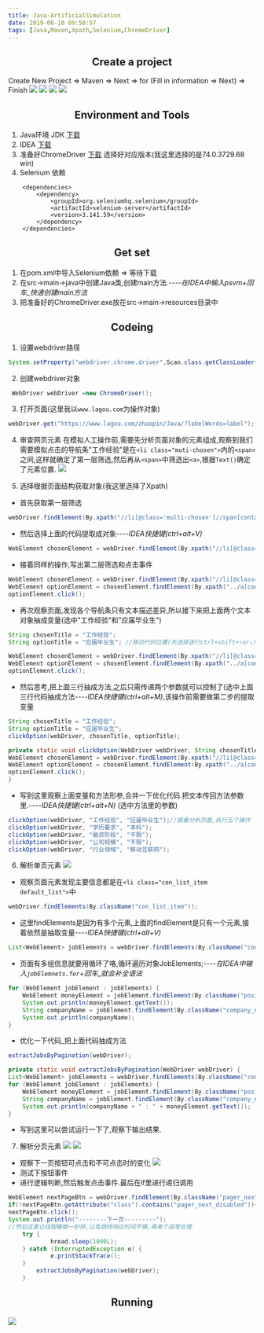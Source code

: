 ```yaml
---
title: Java-ArtificialSimulation
date: 2019-06-10 09:50:57
tags: [Java,Maven,Xpath,Selenium,ChromeDriver]
---
```


## <center>Create a project</center>
Create New Project => Maven => Next => for (Fill in information => Next) => Finish
 ![](/images/Java-AS/0x011.png)
 ![](/images/Java-AS/0x012.png)
 ![](/images/Java-AS/0x013.png)
 ![](/images/Java-AS/0x014.png)


## <center>Environment and Tools</center>
1. Java环境 JDK [下载](https://www.oracle.com/technetwork/java/javase/downloads/index.html)
2. IDEA  [下载](https://www.jetbrains.com/idea/)
3. 准备好ChromeDriver [下载](http://npm.taobao.org/mirrors/chromedriver/)
选择好对应版本(我这里选择的是74.0.3729.68 win)
4. Selenium 依赖
```
    <dependencies>
        <dependency>
            <groupId>org.seleniumhq.selenium</groupId>
            <artifactId>selenium-server</artifactId>
            <version>3.141.59</version>
        </dependency>
    </dependencies>
```
<!-- more -->

## <center>Get set</center>
1. 在pom.xml中导入Selenium依赖 => 等待下载
2. 在src->main->java中创建Java类,创建main方法.----*在IDEA中输入psvm+回车_快速创建main方法*
3. 把准备好的ChromeDriver.exe放在src->main->resources目录中

## <center>Codeing</center>
1. 设置webdriver路径
``` Java
System.setProperty("webdriver.chrome.driver",Scan.class.getClassLoader().getResource("chromedriver.exe").getPath());
```
2. 创建webdriver对象
```Java
 WebDriver webDriver =new ChromeDriver();
```
3. 打开页面(这里我以`www.lagou.com`为操作对象)
```Java
webDriver.get("https://www.lagou.com/zhaopin/Java/?labelWords=label");
```
4. 审查网页元素
在模拟人工操作前,需要先分析页面对象的元素组成,观察到我们需要模拟点击的导航条"工作经验"是在`<li class="muti-chosen">`内的`<span>`之间,这样就确定了第一层筛选,然后再从`<span>`中筛选出`<a>`,根据`Text()`确定了元素位置.
 ![](/images/Java-AS/0x044.png)

5. 选择根据页面结构获取对象(我这里选择了Xpath)
- 首先获取第一层筛选
```Java
webDriver.findElement(By.xpath("//li[@class='multi-chosen']//span[contains(text(),'工作经验')]"));
```
- 然后选择上面的代码提取成对象----*IDEA快捷键(ctrl+alt+V)*
```Java
WebElement chosenElement = webDriver.findElement(By.xpath("//li[@class='multi-chosen']//span[contains(text(),'工作经验')]"))
```
- 接着同样的操作,写出第二层筛选和点击事件
```Java
WebElement chosenElement = webDriver.findElement(By.xpath("//li[@class='multi-chosen']//span[contains(text(),'工作经验')]"));
WebElement optionElement = chosenElement.findElement(By.xpath("../a[contains(text(),'应届毕业生')]"));
optionElement.click();
```
- 再次观察页面,发现各个导航条只有文本描述差异,所以接下来把上面两个文本对象抽成变量(选中"工作经验"和"应届毕业生")
```Java
String chosenTitle = "工作经验";
String optionTitle = "应届毕业生"; //移动代码位置(先选择该行ctrl+shift+↑or↓)

WebElement chosenElement = webDriver.findElement(By.xpath("//li[@class='multi-chosen']//span[contains(text(),'" + chosenTitle + "')]"));
WebElement optionElement = chosenElement.findElement(By.xpath("../a[contains(text(),'" + optionTitle + "')]"));
optionElement.click();
```
- 然后思考,把上面三行抽成方法,之后只需传递两个参数就可以控制了(选中上面三行代码抽成方法----*IDEA快捷键(ctrl+alt+M)*,该操作前需要做第二步的提取变量
```Java
String chosenTitle = "工作经验";
String optionTitle = "应届毕业生";
clickOption(webDriver, chosenTitle, optionTitle);

private static void clickOption(WebDriver webDriver, String chosenTitle, String optionTitle) {
WebElement chosenElement = webDriver.findElement(By.xpath("//li[@class='multi-chosen']//span[contains(text(),'" + chosenTitle + "')]"));
WebElement optionElement = chosenElement.findElement(By.xpath("../a[contains(text(),'" + optionTitle + "')]"));
optionElement.click();
}
```
- 写到这里观察上面变量和方法形参,合并一下优化代码.把文本传回方法参数里.----*IDEA快捷键(ctrl+alt+N)* (选中方法里的参数)
```Java
clickOption(webDriver, "工作经验", "应届毕业生");//接着分析页面,执行五个操作
clickOption(webDriver, "学历要求", "本科");
clickOption(webDriver, "融资阶段", "不限");
clickOption(webDriver, "公司规模", "不限");
clickOption(webDriver, "行业领域", "移动互联网");
```
6. 解析单页元素
![](/images/Java-AS/0x046.png)
- 观察页面元素发现主要信息都是在`<li class="con_list_item default_list">`中
```Java
webDriver.findElements(By.className("con_list_item"));
```
- 这里findElements是因为有多个元素,上面的findElement是只有一个元素,接着依然是抽取变量----*IDEA快捷键(ctrl+alt+V)*
```Java
List<WebElement> jobElements = webDriver.findElements(By.className("con_list_item"));
```
- 页面有多组信息就要用循环了咯,循环遍历对象JobElements;----*在IDEA中输入`jobElemnets.for`+回车_就会补全语法*
```Java
for (WebElement jobElement : jobElements) {
    WebElement moneyElement = jobElement.findElement(By.className("position")).findElement(By.className("money"));
    System.out.println(moneyElement.getText());
    String companyName = jobElement.findElement(By.className("company_name")).getText();//在IDEA中输入sout+回车_快速创建打印方法
    System.out.println(companyName);
}
```
- 优化一下代码_把上面代码抽成方法
```Java
extractJobsByPagination(webDriver);

private static void extractJobsByPagination(WebDriver webDriver) {
List<WebElement> jobElements = webDriver.findElements(By.className("con_list_item"));
for (WebElement jobElement : jobElements) {
    WebElement moneyElement = jobElement.findElement(By.className("position")).findElement(By.className("money"));
    String companyName = jobElement.findElement(By.className("company_name")).getText();
    System.out.println(companyName + " : " + moneyElement.getText());
}
```
- 写到这里可以尝试运行一下了,观察下输出结果.

7. 解析分页元素 
![](/images/Java-AS/0x071.png)
![](/images/Java-AS/0x072.png)
- 观察下一页按钮可点击和不可点击时的变化
![](/images/Java-AS/0x073.png)
- 测试下按钮事件
- 进行逻辑判断,然后触发点击事件.最后在if里进行递归调用

```Java
WebElement nextPageBtn = webDriver.findElement(By.className("pager_next"));
if(!nextPageBtn.getAttribute("class").contains("pager_next_disabled")){
nextPageBtn.click();
System.out.println("--------下一页---------");
//然后这里让线程睡眠一秒钟,以免跳转响应时间不够,再来个异常处理
    try {
            hread.sleep(1000L);
    } catch (InterruptedException e) {
            e.printStackTrace();
    }
        extractJobsByPagination(webDriver);
    }
```

## <center>Running</center>
![](/images/Java-AS/0x081.png)
